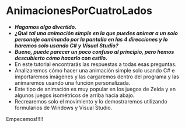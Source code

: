 # AnimacionesPorCuatroLados

- **_Hagamos algo divertido._**
- **_¿Qué tal una animación simple en la que puedes animar a un solo personaje caminando por la pantalla en las 4 direcciones y lo haremos solo usando C# y Visual Studio?_**
- **_Bueno, puede parecer un poco confuso al principio, pero hemos descubierto cómo hacerlo con estilo._**
- En este tutorial encontrarás las respuestas a todas esas preguntas.
- Analizaremos cómo hacer una animación simple solo usando C# e importaremos imágenes y las cargaremos dentro del programa y las animaremos usando una función personalizada.
- Este tipo de animación es muy popular en los juegos de Zelda y en algunos juegos isométricos de arriba hacia abajo.
- Recrearemos solo el movimiento y lo demostraremos utilizando formularios de Windows y Visual Studio.

Empecemos!!!!!
